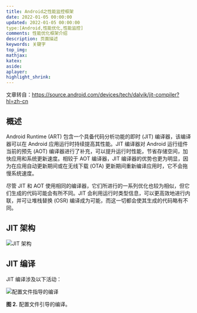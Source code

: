 ```yaml
---
title: Android之性能监控框架
date: 2022-01-05 00:00:00
updated: 2022-01-05 00:00:00
type:[Android,性能优化,性能监控]
comments: 性能优化框架介绍
description: 页面描述
keywords: 关键字
top_img:
mathjax:
katex:
aside:
aplayer:
highlight_shrink:
---
```




文章转自：https://source.android.com/devices/tech/dalvik/jit-compiler?hl=zh-cn

## 概述

Android Runtime (ART) 包含一个具备代码分析功能的即时 (JIT) 编译器，该编译器可以在 Android 应用运行时持续提高其性能。JIT 编译器对 Android 运行组件当前的预先 (AOT) 编译器进行了补充，可以提升运行时性能，节省存储空间，加快应用和系统更新速度。相较于 AOT 编译器，JIT 编译器的优势也更为明显，因为在应用自动更新期间或在无线下载 (OTA) 更新期间重新编译应用时，它不会拖慢系统速度。

尽管 JIT 和 AOT 使用相同的编译器，它们所进行的一系列优化也较为相似，但它们生成的代码可能会有所不同。JIT 会利用运行时类型信息，可以更高效地进行内联，并可让堆栈替换 (OSR) 编译成为可能，而这一切都会使其生成的代码略有不同。

## JIT 架构

![JIT 架构](https://source.android.com/devices/tech/dalvik/images/jit-arch.png?hl=zh-cn)

## JIT 编译

JIT 编译涉及以下活动：

![配置文件指导的编译](https://source.android.com/devices/tech/dalvik/images/jit-profile-comp.png?hl=zh-cn)

**图 2.** 配置文件引导的编译。





